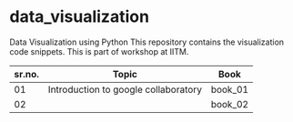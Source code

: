# data_visualization
Data Visualization using Python
This repository contains the visualization code snippets. This is part of workshop at IITM. 

sr.no. | Topic | Book |
-------|-------|------|
01|Introduction to google collaboratory| book_01|
02|                                    | book_02|
